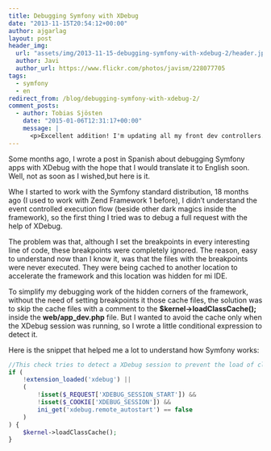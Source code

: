 ```yaml
---
title: Debugging Symfony with XDebug
date: "2013-11-15T20:54:12+00:00"
author: ajgarlag
layout: post
header_img:
  url: "assets/img/2013-11-15-debugging-symfony-with-xdebug-2/header.jpg"
  author: Javi
  author_url: https://www.flickr.com/photos/javism/228077705
tags:
  - symfony
  - en
redirect_from: /blog/debugging-symfony-with-xdebug-2/
comment_posts:
  - author: Tobias Sjösten
    date: "2015-01-06T12:31:17+00:00"
    message: |
      <p>Excellent addition! I'm updating all my front dev controllers.</p>
---
```

Some months ago, I wrote a post in Spanish about debugging Symfony apps with XDebug with the hope that I would translate it to English soon. Well, not as soon as I wished,but here is it.

Whe I started to work with the Symfony standard distribution, 18 months ago (I used to work with Zend Framework 1 before), I didn’t understand the event controlled execution flow (beside other dark magics inside the framework), so the first thing I tried was to debug a full request with the help of XDebug.

The problem was that, although I set the breakpoints in every interesting line of code, these breakpoints were completely ignored. The reason, easy to understand now than I know it, was that the files with the breakpoints were never executed. They were being cached to another location to accelerate the framework and this location was hidden for mi IDE.

To simplify my debugging work of the hidden corners of the framework, without the need of setting breakpoints it those cache files, the solution was to skip the cache files with a comment to the **$kernel->loadClassCache();** inside the **web/app_dev.php** file. But I wanted to avoid the cache only when the XDebug session was running, so I wrote a little conditional expression to detect it.

Here is the snippet that helped me a lot to understand how Symfony works:

```php
//This check tries to detect a XDebug session to prevent the load of class cache
if (
    !extension_loaded('xdebug') ||
    (
        !isset($_REQUEST['XDEBUG_SESSION_START']) &&
        !isset($_COOKIE['XDEBUG_SESSION']) &&
        ini_get('xdebug.remote_autostart') == false
    )
) {
    $kernel->loadClassCache();
}
```
